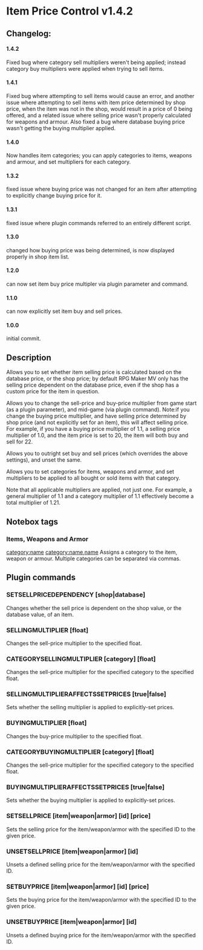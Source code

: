 # Item Price Control v1.4.2
 
## Changelog:
#### 1.4.2
Fixed bug where category sell multipliers weren't being applied; instead category buy multipliers were applied when trying to sell items.
#### 1.4.1
Fixed bug where attempting to sell items would cause an error, and another issue where attempting to sell items with item price determined by shop price, when the item was not in the shop, would result in a price of 0 being offered, and a related issue where selling price wasn't properly calculated for weapons and armour. Also fixed a bug where database buying price wasn't getting the buying multiplier applied.
#### 1.4.0
Now handles item categories; you can apply categories to items, weapons and armour, and set multipliers for each category.
#### 1.3.2
fixed issue where buying price was not changed for an item after attempting to explicitly change buying price for it.
#### 1.3.1
fixed issue where plugin commands referred to an entirely different script.
#### 1.3.0
changed how buying price was being determined, is now displayed properly in shop item list.
#### 1.2.0
can now set item buy price multipler via plugin parameter and command.
#### 1.1.0
can now explicitly set item buy and sell prices.
#### 1.0.0
initial commit.

## Description
 
Allows you to set whether item selling price is calculated based on the 
database price, or the shop price; by default RPG Maker MV only has the 
selling price dependent on the database price, even if the shop has a 
custom price for the item in question.

Allows you to change the sell-price and buy-price multiplier 
from game start (as a plugin parameter), and mid-game (via plugin command).
Note:if you change the buying price multiplier, and have selling price 
determined by shop price (and not explicitly set for an item), this will 
affect selling price. For example, if you have a buying price multiplier
of 1.1, a selling price multiplier of 1.0, and the item price is set to
20, the item will both buy and sell for 22.

Allows you to outright set buy and sell prices (which overrides 
the above settings), and unset the same.

Allows you to set categories for items, weapons and armor, and set multipliers
to be applied to all bought or sold items with that category.

Note that all applicable multipliers are applied, not just one. For example, 
a general multiplier of 1.1 and a category multiplier of 1.1 effectively 
become a total multiplier of 1.21.

## Notebox tags
### Items, Weapons and Armor
<category:name>
<category:name,name>
Assigns a category to the item, weapon or armour. Multiple categories
can be separated via commas.

## Plugin commands
### SETSELLPRICEDEPENDENCY [shop|database]
Changes whether the sell price is dependent on the shop value, or the database value,
of an item.
### SELLINGMULTIPLIER [float]
Changes the sell-price multiplier to the specified float.
### CATEGORYSELLINGMULTIPLIER [category] [float]
Changes the sell-price multiplier for the specified category to the 
specified float. 
### SELLINGMULTIPLIERAFFECTSSETPRICES [true|false]
Sets whether the selling multiplier is applied to explicitly-set prices.
### BUYINGMULTIPLIER [float]
Changes the buy-price multiplier to the specified float. 
### CATEGORYBUYINGMULTIPLIER [category] [float]
Changes the sell-price multiplier for the specified category to the 
specified float. 
### BUYINGMULTIPLIERAFFECTSSETPRICES [true|false]
Sets whether the buying multiplier is applied to explicitly-set prices.
### SETSELLPRICE [item|weapon|armor] [id] [price]
Sets the selling price for the item/weapon/armor with the specified ID to the given price.
### UNSETSELLPRICE [item|weapon|armor] [id]
Unsets a defined selling price for the item/weapon/armor with the specified ID.
### SETBUYPRICE [item|weapon|armor] [id] [price]
Sets the buying price for the item/weapon/armor with the specified ID to the given price.
### UNSETBUYPRICE [item|weapon|armor] [id]
Unsets a defined buying price for the item/weapon/armor with the specified ID.